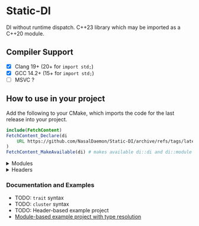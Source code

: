 # Static-DI
DI without runtime dispatch. C++23 library which may be imported as a C++20 module.

## Compiler Support
- [x] Clang 19+ (20+ for `import std;`)
- [x] GCC 14.2+ (15+ for `import std;`)
- [ ] MSVC ?

## How to use in your project
Add the following to your CMake, which imports the code for the last release into your project.
```CMake
include(FetchContent)
FetchContent_Declare(di
    URL https://github.com/NasalDaemon/Static-DI/archive/refs/tags/latest.tar.gz
)
FetchContent_MakeAvailable(di) # makes available di::di and di::module
```
<details>
<summary>Modules</summary>

### Modules
You can link the modularized library (so you can `import di;`), with
```CMake
target_link_library(your_modules_lib PUBLIC di::module)
```
To generate .ixx files from .ixx.dig files and add them to the target:
```CMake
target_generate_di_modules(your_modules_lib [MODULE_DIR dir=${CMAKE_CURRENT_SOURCE_DIR}] [GLOB dir...] [FILES file...])
```
</details>
<details>
<summary>Headers</summary>

### Headers
You can link the header library (so you can `#include <di/di.hpp>`), with
```CMake
target_link_library(your_headers_lib PUBLIC di::di)
```
To generate .hxx files from .hxx.dig files and add them to the target with the same include path:
```CMake
target_generate_di_headers(your_headers_lib [INCLUDE_DIR dir=${CMAKE_CURRENT_SOURCE_DIR}] [GLOB dir...] [FILES file...])
```
<details>
<summary>Generating .cpp files for parallel compilation of nodes and faster incremental builds</summary>

#### Generating .cpp files

To generate graph.node.cpp files which instantiate your node.tpp implementation files for a specified graph, use `target_generate_di_src`. As each node TU will have visibility of all other nodes' headers (via the root cluster header which injects its Context), it is important for each node.hpp not to implement non-template functions, leaving as much of the implementation in the respective node.tpp file as possible (which should not be included anywhere).

By having each node.tpp implementation instantiated in a separate graph.node.cpp file, it allows all listed nodes to be compiled in parallel which can greatly speed up compilation. It also means that only one graph.node.cpp file will need to be recompiled if its respective node.tpp implementation changes, rather than all nodes in the graph, greatly improving incremental build times during development.
```
# Enable LTO so that inter-node function calls are inlined
set_property(TARGET your_headers_lib PROPERTY INTERPROCEDURAL_OPTIMIZATION TRUE)
# Alternatively, enable LTO for your whole project:
# set(INTERPROCEDURAL_OPTIMIZATION TRUE)

# Generate .cpp files for listed nodes and add them to the target
target_generate_di_src(your_headers_lib
    [UNITY]                                    # instantiate all nodes in a single .cpp file
    [ID unique]                                # needed if target_generate_di_src(...) is used more than once with the same GRAPH_HEADER
    [COMMON_HEADERS path/to/header.hpp...]     # other headers to include in all generated .cpp files
    GRAPH_HEADER your/app/cluster.hxx          # header containing the root cluster within which each listed node exists
    GRAPH_TYPE   di::Graph<your::app::Cluster> # the type of the graph within which each listed node has a context
    NODES                                      # List of pairs: node.path.from.root.cluster path/to/impl.tpp
        apple          your/app/apple.tpp
        orange         your/app/orange.tpp
        path.to.pear   your/app/pear.tpp
        all, in, one   your/app/all.tpp, your/app/in.tpp, your/app/one.tpp
        # nodes all+in+one to be instantiated in the same generated cpp
)
```
</details>
</details>

### Documentation and Examples
- TODO: `trait` syntax
- TODO: `cluster` syntax
- TODO: Header-based example project
- [Module-based example project with type resolution](examples/MODULES.md)
